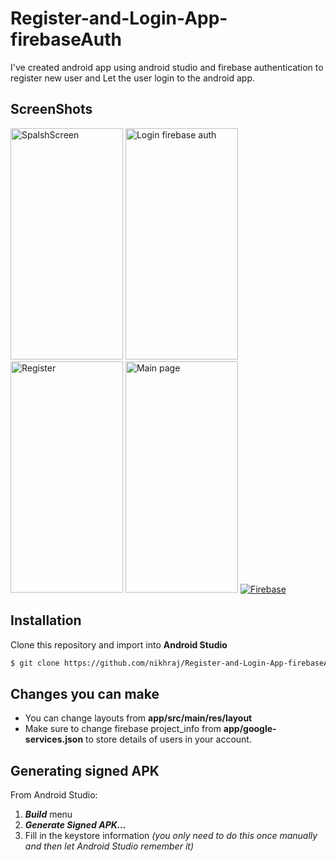 # Register-and-Login-App-firebaseAuth
I've created android app using android studio and firebase authentication to register new user and Let the user login to the android app.
## ScreenShots
<img src="https://s4.gifyu.com/images/SpalshScreen.jpg" height="370em" width="180em" alt="SpalshScreen" border="0"> <img src="https://s4.gifyu.com/images/Login_firebase_auth.jpg" alt="Login firebase auth" height="370em" width="180em" border="0">  <img src="https://s4.gifyu.com/images/Register.jpg" alt="Register" height="370em" width="180em" border="0">  <img src="https://s4.gifyu.com/images/Main_page.jpg" alt="Main page" height="370em" width="180em" border="0"> <a href="https://gifyu.com/image/ZGjR"><img src="https://s4.gifyu.com/images/Screenshot-1260.png" alt="Firebase" border="0" /></a>
## Installation
Clone this repository and import into **Android Studio**
```bash
$ git clone https://github.com/nikhraj/Register-and-Login-App-firebaseAuth
```
## Changes you can make
- You can change layouts from **app/src/main/res/layout**
- Make sure to change firebase project_info from **app/google-services.json** to store details of users in your account.
## Generating signed APK
From Android Studio:
1. ***Build*** menu
2. ***Generate Signed APK...***
3. Fill in the keystore information *(you only need to do this once manually and then let Android Studio remember it)*
